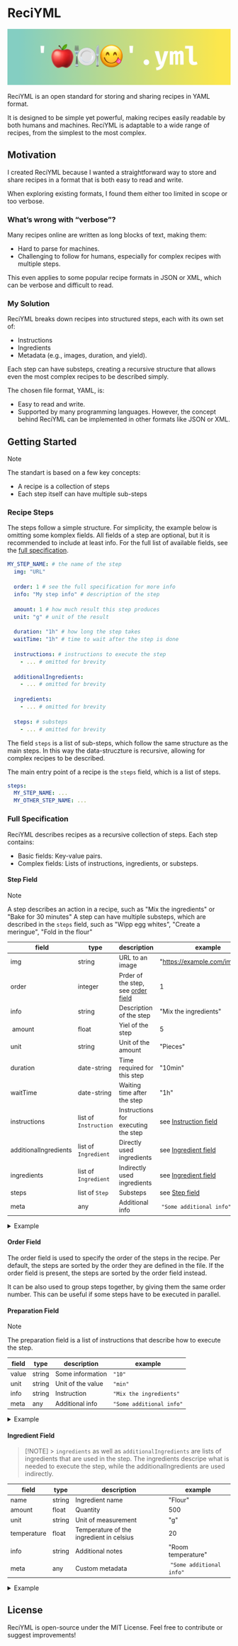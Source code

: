 # ReciYML

![logo](./assets/logo.png)

ReciYML is an open standard for storing and sharing recipes in YAML format.

It is designed to be simple yet powerful, making recipes easily readable by both humans and machines.
ReciYML is adaptable to a wide range of recipes, from the simplest to the most complex.

## Motivation

I created ReciYML because I wanted a straightforward way to store and share recipes in a format that is both easy to read and write.

When exploring existing formats, I found them either too limited in scope or too verbose.

### What’s wrong with “verbose”?

Many recipes online are written as long blocks of text, making them:

- Hard to parse for machines.
- Challenging to follow for humans, especially for complex recipes with multiple steps.

This even applies to some popular recipe formats in JSON or XML, which can be verbose and difficult to read.

### My Solution

ReciYML breaks down recipes into structured steps, each with its own set of:

- Instructions
- Ingredients
- Metadata (e.g., images, duration, and yield).

Each step can have substeps, creating a recursive structure that allows even the most complex recipes to be described simply.

The chosen file format, YAML, is:

- Easy to read and write.
- Supported by many programming languages.
  However, the concept behind ReciYML can be implemented in other formats like JSON or XML.

## Getting Started

> [!NOTE]
> The standart is based on a few key concepts:
>
> - A recipe is a collection of steps
> - Each step itself can have multiple sub-steps

### Recipe Steps

The steps follow a simple structure. For simplicity, the example below is omitting some komplex fields.
All fields of a step are optional, but it is recommended to include at least info.
For the full list of available fields, see the [full specification](#full-specification).

```yaml
MY_STEP_NAME: # the name of the step
  img: "URL"

  order: 1 # see the full specification for more info
  info: "My step info" # description of the step

  amount: 1 # how much result this step produces
  unit: "g" # unit of the result

  duration: "1h" # how long the step takes
  waitTime: "1h" # time to wait after the step is done

  instructions: # instructions to execute the step
    - ... # omitted for brevity

  additionalIngredients:
    - ... # omitted for brevity

  ingredients:
    - ... # omitted for brevity

  steps: # substeps
    - ... # omitted for brevity
```

The field `steps` is a list of sub-steps, which follow the same structure as the main steps.
In this way the data-struczture is recursive, allowing for complex recipes to be described.

The main entry point of a recipe is the `steps` field, which is a list of steps.

```yaml
steps:
  MY_STEP_NAME: ...
  MY_OTHER_STEP_NAME: ...
```

### Full Specification

ReciYML describes recipes as a recursive collection of steps. Each step contains:

- Basic fields: Key-value pairs.
- Complex fields: Lists of instructions, ingredients, or substeps.

#### Step Field

> [!NOTE]
> A step describes an action in a recipe, such as "Mix the ingredients" or "Bake for 30 minutes"
> A step can have multiple substeps, which are described in the `steps` field, such as "Wipp egg whites", "Create a meringue", "Fold in the flour"

|  field                | type                  | description                                        | example                                     |
| --------------------- | --------------------- | -------------------------------------------------- | ------------------------------------------- |
| img                   | string                | URL to an image                                    | "https://example.com/image.jpg"             |
| order                 | integer               | Prder of the step, see [order field](#order-field) | 1                                           |
| info                  | string                | Description of the step                            | "Mix the ingredients"                       |
|  amount               | float                 | Yiel of the step                                   | 5                                           |
| unit                  | string                | Unit of the amount                                 | "Pieces"                                    |
| duration              | date-string           | Time required for this step                        | "10min"                                     |
| waitTime              | date-string           | Waiting time after the step                        | "1h"                                        |
| instructions          | list of `Instruction` | Instructions for executing the step                | see [Instruction field](#instruction-field) |
| additionalIngredients | list of `Ingredient`  | Directly used ingredients                          | see [Ingredient field](#ingredient-field)   |
| ingredients           | list of `Ingredient`  | Indirectly used ingredients                        | see [Ingredient field](#ingredient-field)   |
| steps                 | list of `Step`        | Substeps                                           | see [Step field](#step-field)               |
| meta                  | any                   | Additional info                                    |  `"Some additional info"`                   |

<details>
<summary>Example</summary>

```yml
steps:
  Make Batter:
    img: "https://example.com/batter.jpg"
    order: 1
    info: "Create the Batter"
    amount: 500
    unit: "g"
    duration: "10min"
    waitTime: "0" # no wait time, the field can be omitted
    instruction:
      - ... # see Instruction field

    additionalIngredients:
      - ... # see Ingredient field

    ingredients:
      - ... # see Ingredient field

    steps: # substeps
      - ...
```

</details>

#### Order Field

The order field is used to specify the order of the steps in the recipe. Per default, the steps are sorted by the order
they are defined in the file. If the order field is present, the steps are sorted by the order field instead.

It can be also used to group steps together, by giving them the same order number. This can be useful
if some steps have to be executed in parallel.

#### Preparation Field

> [!NOTE]
> The preparation field is a list of instructions that describe how to
> execute the step.

| field | type   | description       | example                  |
| ----- | ------ | ----------------- | ------------------------ |
| value | string | Some information  | `"10"`                   |
| unit  | string | Unit of the value | `"min"`                  |
| info  | string | Instruction       | `"Mix the ingredients"`  |
| meta  | any    | Additional info   | `"Some additional info"` |

<details>
<summary>Example</summary>

```yml
instructions:
  - value: "200"
    unit: "Celsius"
    info: "Oven Temperature"

# or

instructions:
  - info: "Sive the flour"
  - info: "Mix everything together"
```

</details>

#### Ingredient Field

> [!NOTE] > `ingredients` as well as `additionalIngredients` are lists of ingredients that are used in the step.
> The ingredients descripe what is needed to execute the step, while the additionalIngredients are used indirectly.

| field       | type   | description                              | example                   |
| ----------- | ------ | ---------------------------------------- | ------------------------- |
| name        | string | Ingredient name                          | "Flour"                   |
| amount      | float  | Quantity                                 | 500                       |
| unit        | string | Unit of measurement                      | "g"                       |
| temperature | float  | Temperature of the ingredient in celsius | 20                        |
| info        | string | Additional notes                         | "Room temperature"        |
| meta        | any    | Custom metadata                          |  `"Some additional info"` |

<details>
<summary>Example</summary>

```yml
ingredients:
  - name: "Flour"
    amount: "500"
    unit: "g"
    info: "best use all-purpose flour"
  - name: "Eggs"
    amount: "3"

additionalIngredients:
  - name: "Cooking Oil"
    info: "Used for greasing the pan"
```

</details>

## License

ReciYML is open-source under the MIT License. Feel free to contribute or suggest improvements!
